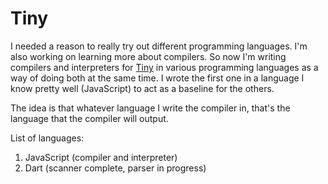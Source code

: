 # Tiny

I needed a reason to really try out different programming languages. I'm also
working on learning more about compilers. So now I'm writing compilers and interpreters
for [Tiny](https://en.wikipedia.org/wiki/Tiny_programming_language) in various
programming languages as a way of doing both at the same time. I wrote the first one in
a language I know pretty well (JavaScript) to act as a baseline for the others.

The idea is that whatever language I write the compiler in, that's the language
that the compiler will output.

List of languages:

  1. JavaScript (compiler and interpreter)
  2. Dart (scanner complete, parser in progress)
